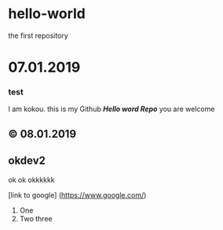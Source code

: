 # hello-world
the first repository

# 07.01.2019
### test
I am kokou.
this is my Github ***Hello word Repo*** you are welcome
## © 08.01.2019 


## okdev2

ok
ok
okkkkkk


[link to google] (https://www.google.com/)

1. One 
2. Two
three


